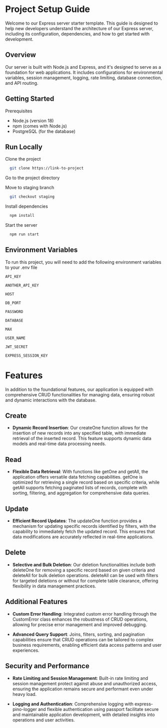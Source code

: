 # **Project Setup Guide**

Welcome to our Express server starter template. This guide is designed to help new developers understand the architecture of our Express server, including its configuration, dependencies, and how to get started with development.

## Overview

Our server is built with Node.js and Express, and it's designed to serve as a foundation for web applications. It includes configurations for environmental variables, session management, logging, rate limiting, database connection, and API routing.

## Getting Started

Prerequisites

- Node.js (version 18)   
- npm (comes with Node.js)
- PostgreSQL (for the database)

## Run Locally

Clone the project

```bash
  git clone https://link-to-project
```

Go to the project directory

Move to staging branch

```bash
  git checkout staging
```

Install dependencies

```bash
  npm install
```

Start the server

```bash
  npm run start
```

## Environment Variables

To run this project, you will need to add the following environment variables to your .env file

`API_KEY`

`ANOTHER_API_KEY`

`HOST`

`DB_PORT`

`PASSWORD`

`DATABASE`

`MAX`

`USER_NAME`

`JWT_SECRET`

`EXPRESS_SESSION_KEY`

# __Features__

In addition to the foundational features, our application is equipped with comprehensive CRUD functionalities for managing data, ensuring robust and dynamic interactions with the database.

## Create
- __Dynamic Record Insertion__: Our createOne function allows for the insertion of new records into any specified table, with immediate retrieval of the inserted record. This feature supports dynamic data models and real-time data processing needs.

## Read
- __Flexible Data Retrieval__: With functions like getOne and getAll, the application offers versatile data fetching capabilities. getOne is optimized for retrieving a single record based on specific criteria, while getAll supports fetching paginated lists of records, complete with sorting, filtering, and aggregation for comprehensive data queries.

## Update
- __Efficient Record Updates__: The updateOne function provides a mechanism for updating specific records identified by filters, with the capability to immediately fetch the updated record. This ensures that data modifications are accurately reflected in real-time applications.

## Delete
- __Selective and Bulk Deletion__: Our deletion functionalities include both deleteOne for removing a specific record based on given criteria and deleteAll for bulk deletion operations. deleteAll can be used with filters for targeted deletions or without for complete table clearance, offering flexibility in data management practices.

## Additional Features
- __Custom Error Handling__: Integrated custom error handling through the CustomError class enhances the robustness of CRUD operations, allowing for precise error management and improved debugging.

- __Advanced Query Support__: Joins, filters, sorting, and pagination capabilities ensure that CRUD operations can be tailored to complex business requirements, enabling efficient data access patterns and user experiences.

## Security and Performance
- __Rate Limiting and Session Management__: Built-in rate limiting and session management protect against abuse and unauthorized access, ensuring the application remains secure and performant even under heavy load.

- __Logging and Authentication__: Comprehensive logging with express-pino-logger and flexible authentication using passport facilitate secure and maintainable application development, with detailed insights into operations and user activities.
